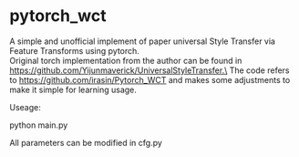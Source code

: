 # pytorch_wct
A simple and unofficial implement of paper universal Style Transfer via Feature Transforms using pytorch.\
Original torch implementation from the author can be found in https://github.com/Yijunmaverick/UniversalStyleTransfer.\
The code refers to https://github.com/irasin/Pytorch_WCT and makes some adjustments to make it simple for learning usage.


Useage:

python main.py

All parameters can be modified in cfg.py



